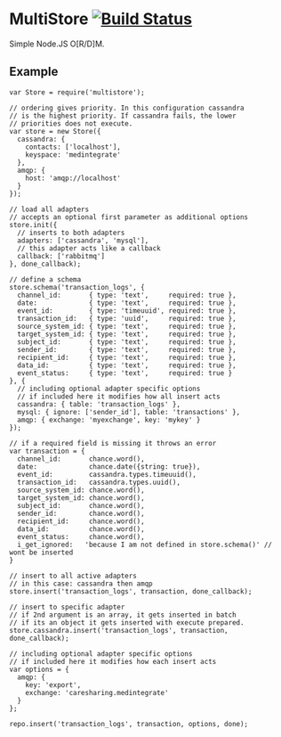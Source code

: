 MultiStore [![Build Status](https://travis-ci.org/majimboo/node-multistore.svg?branch=master)](https://travis-ci.org/majimboo/node-multistore)
==========

Simple Node.JS O[R/D]M.

Example
-------

    var Store = require('multistore');

    // ordering gives priority. In this configuration cassandra
    // is the highest priority. If cassandra fails, the lower
    // priorities does not execute.
    var store = new Store({
      cassandra: {
        contacts: ['localhost'],
        keyspace: 'medintegrate'
      },
      amqp: {
        host: 'amqp://localhost'
      }
    });

    // load all adapters
    // accepts an optional first parameter as additional options
    store.init({
      // inserts to both adapters
      adapters: ['cassandra', 'mysql'],
      // this adapter acts like a callback
      callback: ['rabbitmq']
    }, done_callback);

    // define a schema
    store.schema('transaction_logs', {
      channel_id:       { type: 'text',     required: true },
      date:             { type: 'text',     required: true },
      event_id:         { type: 'timeuuid', required: true },
      transaction_id:   { type: 'uuid',     required: true },
      source_system_id: { type: 'text',     required: true },
      target_system_id: { type: 'text',     required: true },
      subject_id:       { type: 'text',     required: true },
      sender_id:        { type: 'text',     required: true },
      recipient_id:     { type: 'text',     required: true },
      data_id:          { type: 'text',     required: true },
      event_status:     { type: 'text',     required: true }
    }, {
      // including optional adapter specific options
      // if included here it modifies how all insert acts
      cassandra: { table: 'transaction_logs' },
      mysql: { ignore: ['sender_id'], table: 'transactions' },
      amqp: { exchange: 'myexchange', key: 'mykey' }
    });

    // if a required field is missing it throws an error
    var transaction = {
      channel_id:       chance.word(),
      date:             chance.date({string: true}),
      event_id:         cassandra.types.timeuuid(),
      transaction_id:   cassandra.types.uuid(),
      source_system_id: chance.word(),
      target_system_id: chance.word(),
      subject_id:       chance.word(),
      sender_id:        chance.word(),
      recipient_id:     chance.word(),
      data_id:          chance.word(),
      event_status:     chance.word(),
      i_get_ignored:   'because I am not defined in store.schema()' // wont be inserted
    }

    // insert to all active adapters
    // in this case: cassandra then amqp
    store.insert('transaction_logs', transaction, done_callback);

    // insert to specific adapter
    // if 2nd argument is an array, it gets inserted in batch
    // if its an object it gets inserted with execute prepared.
    store.cassandra.insert('transaction_logs', transaction, done_callback);

    // including optional adapter specific options
    // if included here it modifies how each insert acts
    var options = {
      amqp: {
        key: 'export',
        exchange: 'caresharing.medintegrate'
      }
    };

    repo.insert('transaction_logs', transaction, options, done);

